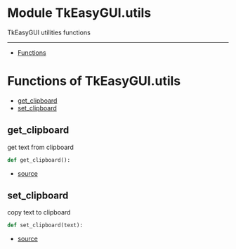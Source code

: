 # Module TkEasyGUI.utils

TkEasyGUI utilities functions

---------------------------

- [Functions](#functions-of-tkeasyguiutils)

# Functions of TkEasyGUI.utils

- [get_clipboard](#get_clipboard)
- [set_clipboard](#set_clipboard)

## get_clipboard

get text from clipboard

```py
def get_clipboard():
```

- [source](https://github.com/kujirahand/tkeasygui-python/blob/main/TkEasyGUI/utils.py#L26)

## set_clipboard

copy text to clipboard

```py
def set_clipboard(text):
```

- [source](https://github.com/kujirahand/tkeasygui-python/blob/main/TkEasyGUI/utils.py#L22)

